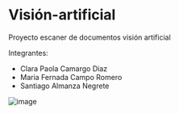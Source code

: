 # Visión-artificial

Proyecto escaner de documentos visión artificial

Integrantes:
- Clara Paola Camargo Diaz
- Maria Fernada Campo Romero
- Santiago Almanza Negrete



![image](https://user-images.githubusercontent.com/55921257/142974059-dd30bbc9-c327-4722-80dc-ea92d70da129.png)

